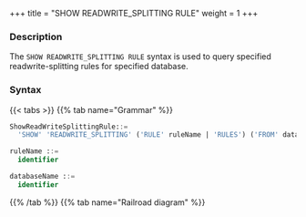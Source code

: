 +++
title = "SHOW READWRITE_SPLITTING RULE"
weight = 1
+++

### Description

The `SHOW READWRITE_SPLITTING RULE` syntax is used to query specified readwrite-splitting rules for specified database.

### Syntax

{{< tabs >}}
{{% tab name="Grammar" %}}
```sql
ShowReadWriteSplittingRule::=
  'SHOW' 'READWRITE_SPLITTING' ('RULE' ruleName | 'RULES') ('FROM' databaseName)?

ruleName ::=
  identifier  

databaseName ::=
  identifier
```
{{% /tab %}}
{{% tab name="Railroad diagram" %}}
<iframe frameborder="0" name="diagram" id="diagram" width="100%" height="100%"></iframe>
{{% /tab %}}
{{< /tabs >}}

### Supplement

- When `databaseName` is not specified, the default is the currently used `DATABASE`. If `DATABASE` is not used, `No database selected` will be prompted.

### Return value description

| Column                      | Description                                                                                     |
|-----------------------------|-------------------------------------------------------------------------------------------------|
| name                        | Readwrite-splitting rule name                                                                   |
| auto_aware_data_source_name | Auto-Aware discovery data source name (Display configuration dynamic readwrite-splitting rules) |
| write_data_source_name      | Write data source name                                                                          |
| read_data_source_names      | Read data source name list                                                                      |
| load_balancer_type          | Load balance algorithm type                                                                     |
| load_balancer_props         | Load balance algorithm parameter                                                                |


### Example

- Query readwrite-splitting rules for specified database.

```sql
SHOW READWRITE_SPLITTING RULES FROM readwrite_splitting_db;
```

```sql
mysql> SHOW READWRITE_SPLITTING RULES FROM readwrite_splitting_db;
+------------+-----------------------------+------------------------+------------------------+--------------------+---------------------+
| name       | auto_aware_data_source_name | write_data_source_name | read_data_source_names | load_balancer_type | load_balancer_props |
+------------+-----------------------------+------------------------+------------------------+--------------------+---------------------+
| ms_group_0 |                             | resource_1             | ds_0,ds_1              | random             |                     |
+------------+-----------------------------+------------------------+------------------------+--------------------+---------------------+
1 row in set (0.01 sec)
```

- Query readwrite-splitting rules for current database.

```sql
SHOW READWRITE_SPLITTING RULES;
```

```sql
mysql> SHOW READWRITE_SPLITTING RULES;
+------------+-----------------------------+------------------------+------------------------+--------------------+---------------------+
| name       | auto_aware_data_source_name | write_data_source_name | read_data_source_names | load_balancer_type | load_balancer_props |
+------------+-----------------------------+------------------------+------------------------+--------------------+---------------------+
| ms_group_0 |                             | resource_1             | ds_0,ds_1              | random             |                     |
+------------+-----------------------------+------------------------+------------------------+--------------------+---------------------+
1 row in set (0.01 sec)
```

- Query specified readwrite-splitting rule for specified database.

```sql
SHOW READWRITE_SPLITTING RULE ms_group_0 FROM readwrite_splitting_db;
```

```sql
mysql> SHOW READWRITE_SPLITTING RULE ms_group_0 FROM readwrite_splitting_db;
+------------+-----------------------------+------------------------+------------------------+--------------------+---------------------+
| name       | auto_aware_data_source_name | write_data_source_name | read_data_source_names | load_balancer_type | load_balancer_props |
+------------+-----------------------------+------------------------+------------------------+--------------------+---------------------+
| ms_group_0 |                             | resource_1             | ds_0,ds_1              | random             |                     |
+------------+-----------------------------+------------------------+------------------------+--------------------+---------------------+
1 row in set (0.01 sec)
```

- Query specified readwrite-splitting rule for current database.

```sql
SHOW READWRITE_SPLITTING RULE ms_group_0;
```

```sql
mysql> SHOW READWRITE_SPLITTING RULE ms_group_0;
+------------+-----------------------------+------------------------+------------------------+--------------------+---------------------+
| name       | auto_aware_data_source_name | write_data_source_name | read_data_source_names | load_balancer_type | load_balancer_props |
+------------+-----------------------------+------------------------+------------------------+--------------------+---------------------+
| ms_group_0 |                             | resource_1             | ds_0,ds_1              | random             |                     |
+------------+-----------------------------+------------------------+------------------------+--------------------+---------------------+
1 row in set (0.01 sec)
```

### Reserved word

`SHOW`, `READWRITE_SPLITTING`, `RULE`, `RULES`, `FROM`

### Related links

- [Reserved word](/en/user-manual/shardingsphere-proxy/distsql/syntax/reserved-word/)
